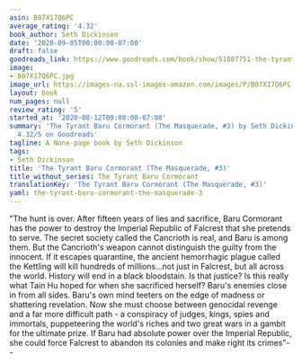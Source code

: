 ```yaml
---
asin: B07X17Q6PC
average_rating: '4.32'
book_author: Seth Dickinson
date: '2020-09-05T00:00:00-07:00'
draft: false
goodreads_link: https://www.goodreads.com/book/show/51887751-the-tyrant-baru-cormorant
image:
- B07X17Q6PC.jpg
image_url: https://images-na.ssl-images-amazon.com/images/P/B07X17Q6PC.01._SCLZZZZZZZ.jpg
layout: book
num_pages: null
review_rating: '5'
started_at: '2020-08-12T00:00:00-07:00'
summary: 'The Tyrant Baru Cormorant (The Masquerade, #3) by Seth Dickinson - rated
  4.32/5 on Goodreads'
tagline: A None-page book by Seth Dickinson
tags:
- Seth Dickinson
title: 'The Tyrant Baru Cormorant (The Masquerade, #3)'
title_without_series: The Tyrant Baru Cormorant
translationKey: 'The Tyrant Baru Cormorant (The Masquerade, #3)'
yaml: the-tyrant-baru-cormorant-the-masquerade-3
---
```


"The hunt is over. After fifteen years of lies and sacrifice, Baru Cormorant has the power to destroy the Imperial Republic of Falcrest that she pretends to serve. The secret society called the Cancrioth is real, and Baru is among them. But the Cancrioth's weapon cannot distinguish the guilty from the innocent. If it escapes quarantine, the ancient hemorrhagic plague called the Kettling will kill hundreds of millions...not just in Falcrest, but all across the world. History will end in a black bloodstain. Is that justice? Is this really what Tain Hu hoped for when she sacrificed herself? Baru's enemies close in from all sides. Baru's own mind teeters on the edge of madness or shattering revelation. Now she must choose between genocidal revenge and a far more difficult path - a conspiracy of judges, kings, spies and immortals, puppeteering the world's riches and two great wars in a gambit for the ultimate prize. If Baru had absolute power over the Imperial Republic, she could force Falcrest to abandon its colonies and make right its crimes"--